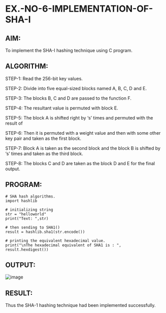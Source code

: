 # EX.-NO-6-IMPLEMENTATION-OF-SHA-I

## AIM:
  To implement the SHA-I hashing technique using C program.
  
## ALGORITHM:

  STEP-1: Read the 256-bit key values.
  
  STEP-2: Divide into five equal-sized blocks named A, B, C, D and E.
  
  STEP-3: The blocks B, C and D are passed to the function F.
  
  STEP-4: The resultant value is permuted with block E.
  
  STEP-5: The block A is shifted right by ‘s’ times and permuted with the result of
  
  
  STEP-6: Then it is permuted with a weight value and then with some other key pair and taken as the first block.
  
  STEP-7: Block A is taken as the second block and the block B is shifted by ‘s’ times and taken as the third block.
  
  STEP-8: The blocks C and D are taken as the block D and E for the final output.

## PROGRAM:
```
# SHA hash algorithms. 
import hashlib 

# initializing string 
str = "helloworld"
print("Text: ",str)

# then sending to SHA1() 
result = hashlib.sha1(str.encode()) 

# printing the equivalent hexadecimal value. 
print("\nThe hexadecimal equivalent of SHA1 is : ", result.hexdigest())
```
## OUTPUT:
![image](https://github.com/user-attachments/assets/8efcffc6-3829-462f-a293-36cd2c11ffb4)



## RESULT:
  Thus the SHA-1 hashing technique had been implemented successfully.
  
